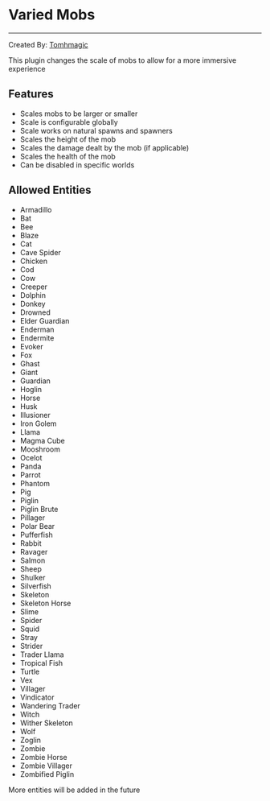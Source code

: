 Varied Mobs
================
----------------

Created By: [Tomhmagic](https://discord.gg/7eUecQ3sBT)

This plugin changes the scale of mobs to allow for a more immersive experience

## Features
- Scales mobs to be larger or smaller
- Scale is configurable globally
- Scale works on natural spawns and spawners
- Scales the height of the mob
- Scales the damage dealt by the mob (if applicable)
- Scales the health of the mob 
- Can be disabled in specific worlds

## Allowed Entities
- Armadillo
- Bat
- Bee
- Blaze
- Cat
- Cave Spider
- Chicken
- Cod
- Cow
- Creeper
- Dolphin
- Donkey
- Drowned
- Elder Guardian
- Enderman
- Endermite
- Evoker
- Fox
- Ghast
- Giant
- Guardian
- Hoglin
- Horse
- Husk
- Illusioner
- Iron Golem
- Llama
- Magma Cube
- Mooshroom
- Ocelot
- Panda
- Parrot
- Phantom
- Pig
- Piglin
- Piglin Brute
- Pillager
- Polar Bear
- Pufferfish
- Rabbit
- Ravager
- Salmon
- Sheep
- Shulker
- Silverfish
- Skeleton
- Skeleton Horse
- Slime
- Spider
- Squid
- Stray
- Strider
- Trader Llama
- Tropical Fish
- Turtle
- Vex
- Villager
- Vindicator
- Wandering Trader
- Witch
- Wither Skeleton
- Wolf
- Zoglin
- Zombie
- Zombie Horse
- Zombie Villager
- Zombified Piglin

More entities will be added in the future